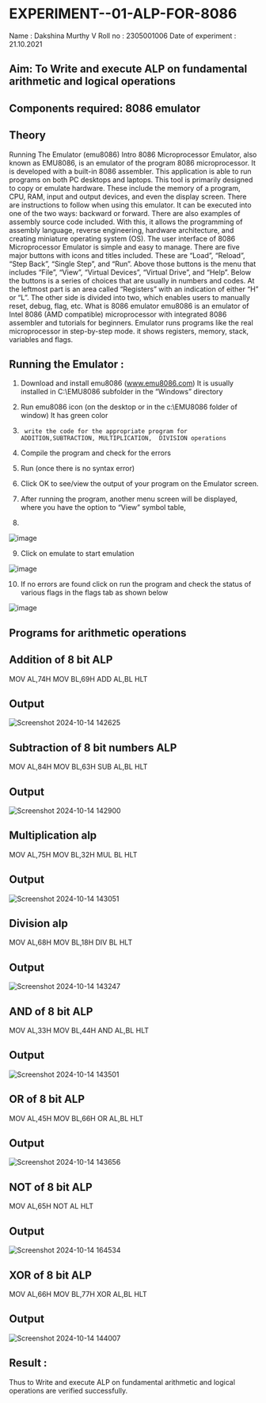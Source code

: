 # EXPERIMENT--01-ALP-FOR-8086
Name : Dakshina Murthy V
Roll no : 2305001006
Date of experiment : 21.10.2021





## Aim: To Write and execute ALP on fundamental arithmetic and logical operations
## Components required: 8086  emulator 
## Theory 
Running The Emulator (emu8086) Intro 8086 Microprocessor Emulator, also known as EMU8086, is an emulator of the program 8086 microprocessor. It is developed with a built-in 8086 assembler. This application is able to run programs on both PC desktops and laptops. This tool is primarily designed to copy or emulate hardware. These include the memory of a program, CPU, RAM, input and output devices, and even the display screen. There are instructions to follow when using this emulator. It can be executed into one of the two ways: backward or forward. There are also examples of assembly source code included. With this, it allows the programming of assembly language, reverse engineering, hardware architecture, and creating miniature operating system (OS). The user interface of 8086 Microprocessor Emulator is simple and easy to manage. There are five major buttons with icons and titles included. These are “Load”, “Reload”, “Step Back”, “Single Step”, and “Run”. Above those buttons is the menu that includes “File”, “View”, “Virtual Devices”, “Virtual Drive”, and “Help”. Below the buttons is a series of choices that are usually in numbers and codes. At the leftmost part is an area called “Registers” with an indication of either “H” or “L”. The other side is divided into two, which enables users to manually reset, debug, flag, etc. What is 8086 emulator emu8086 is an emulator of Intel 8086 (AMD compatible) microprocessor with integrated 8086 assembler and tutorials for beginners. Emulator runs programs like the real microprocessor in step-by-step mode. it shows registers, memory, stack, variables and flags.


 ## Running the Emulator :
1.	Download and install emu8086 (www.emu8086.com) It is usually installed in C:\EMU8086 subfolder in the “Windows” directory
2.	  Run  emu8086 icon (on the desktop or in the c:\EMU8086 folder of window) It has green color 
 
 
3.		write the code for the appropriate program for ADDITION,SUBTRACTION, MULTIPLICATION,  DIVISION operations 

4.	 Compile the program and check for the errors 
5.	Run (once there is no syntax error) 

6.	Click OK to see/view the output of your program on the Emulator screen. 


7.	After running the program, another menu screen will be displayed, where you have the option to “View” symbol table,
8.	 


![image](https://user-images.githubusercontent.com/36288975/189273263-d65baae9-4b8f-4723-afb3-c0ffa4052b04.png)











9.	Click on emulate to start emulation 








![image](https://user-images.githubusercontent.com/36288975/189273273-9bb36ec1-e2e8-4892-8d35-37707332bfdc.png)








10.	If no errors are found click on run the program and check the status of various flags in the flags tab as shown below 






![image](https://user-images.githubusercontent.com/36288975/189273277-113a2a33-4a40-4ff8-95a5-ecd3a1f504fe.png)







## Programs for arithmetic  operations

## Addition  of 8 bit ALP 
MOV AL,74H
MOV BL,69H
ADD AL,BL
HLT



## Output  
![Screenshot 2024-10-14 142625](https://github.com/user-attachments/assets/578fb396-83b9-475c-9d65-f52b5f63a55e)

 
## Subtraction   of 8 bit numbers  ALP 
 MOV AL,84H
MOV BL,63H
SUB AL,BL
HLT

## Output 
![Screenshot 2024-10-14 142900](https://github.com/user-attachments/assets/2e0d9eb8-cae1-472f-86a4-9b0fefef68cd)

## Multiplication alp 
MOV AL,75H
MOV BL,32H
MUL BL
HLT

 ## Output  
 ![Screenshot 2024-10-14 143051](https://github.com/user-attachments/assets/8165fe3d-ff6e-44c8-a503-dd639bffb171)



## Division alp 
MOV AL,68H
MOV BL,18H
DIV BL
HLT


## Output  
![Screenshot 2024-10-14 143247](https://github.com/user-attachments/assets/b107da71-4fcb-48af-8cb0-aebdde04eae8)


## AND of 8 bit ALP
MOV AL,33H
MOV BL,44H
AND AL,BL
HLT

## Output
![Screenshot 2024-10-14 143501](https://github.com/user-attachments/assets/c24bc536-cd65-4310-9c79-1b266589c4ff)

## OR of 8 bit ALP
MOV AL,45H
MOV BL,66H
OR AL,BL
HLT

## Output
![Screenshot 2024-10-14 143656](https://github.com/user-attachments/assets/fa440da3-976e-46c5-ae24-55d92c59d19d)

## NOT of 8 bit ALP
MOV AL,65H
NOT AL
HLT

## Output
![Screenshot 2024-10-14 164534](https://github.com/user-attachments/assets/3e62ab9d-6594-442c-b87f-d9dfa4d57cda)

## XOR of 8 bit ALP
MOV AL,66H
MOV BL,77H
XOR AL,BL
HLT
## Output
![Screenshot 2024-10-14 144007](https://github.com/user-attachments/assets/a78ea66f-5f12-4eeb-bfe5-5e79ed788018)

## Result :
Thus to Write and execute ALP on fundamental arithmetic and logical operations are verified
successfully.









